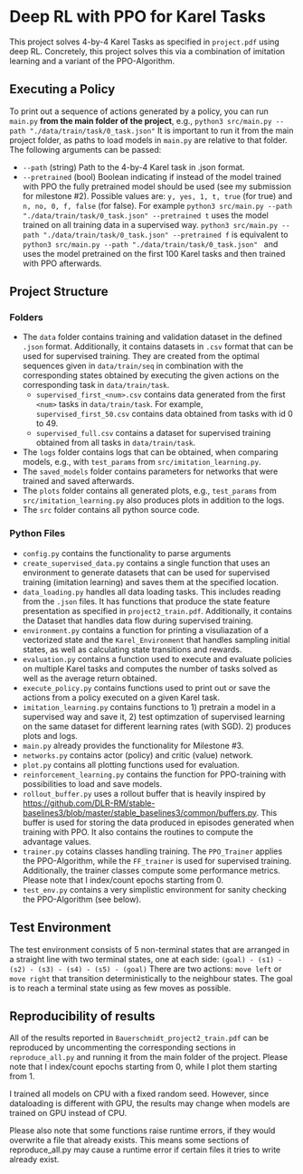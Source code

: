 # Deep RL with PPO for Karel Tasks

This project solves 4-by-4 Karel Tasks as specified in `project.pdf` using deep RL.
Concretely, this project solves this via a combination of imitation learning and a variant of the PPO-Algorithm.

## Executing a Policy
To print out a sequence of actions generated by a policy, you can run `main.py` **from the main folder of the project**, e.g., `python3 src/main.py --path "./data/train/task/0_task.json"`
It is important to run it from the main project folder, as paths to load models in `main.py` are relative to that folder.
The following arguments can be passed:
- `--path` (string) Path to the 4-by-4 Karel task in .json format.
- `--pretrained` (bool) Boolean indicating if instead of the model trained with PPO the fully pretrained model should be used (see my submission for milestone #2). Possible values are: `y, yes, 1, t, true` (for true) and `n, no, 0, f, false` (for false). For example `python3 src/main.py --path "./data/train/task/0_task.json" --pretrained t` uses the model trained on all training data in a supervised way. `python3 src/main.py --path "./data/train/task/0_task.json" --pretrained f` is equivalent to `python3 src/main.py --path "./data/train/task/0_task.json" ` and uses the model pretrained on the first 100 Karel tasks and then trained with PPO afterwards.

## Project Structure

### Folders
- The `data` folder contains training and validation dataset in the defined `.json` format. Additionally, it contains datasets in `.csv` format that can be used for supervised training. They are created from the optimal sequences given in `data/train/seq` in combination with the corresponding states obtained by executing the given actions on the corresponding task in `data/train/task`.
  - `supervised_first_<num>.csv` contains data generated from the first `<num>` tasks in `data/train/task`. For example, `supervised_first_50.csv` contains data obtained from tasks with id 0 to 49.
  - `supervised_full.csv` contains a dataset for supervised training obtained from all tasks in `data/train/task`.
- The `logs` folder contains logs that can be obtained, when comparing models, e.g., with `test_params` from `src/imitation_learning.py`.
- The `saved_models` folder contains parameters for networks that were trained and saved afterwards.
- The `plots` folder contains all generated plots, e.g., `test_params` from `src/imitation_learning.py` also produces plots in addition to the logs.
- The `src` folder contains all python source code.

### Python Files
- `config.py` contains the functionality to parse arguments
- `create_supervised_data.py` contains a single function that uses an environment to generate datasets that can be used for supervised training (imitation learning) and saves them at the specified location.
- `data_loading.py` handles all data loading tasks. This includes reading from the `.json` files. It has functions that produce the state feature presentation as specified in `project2_train.pdf`. Additionally, it contains the Dataset that handles data flow during supervised training.
- `environment.py` contains a function for printing a visuliazation of a vectorized state and the `Karel_Environment` that handles sampling initial states, as well as calculating state transitions and rewards.
- `evaluation.py` contains a function used to execute and evaluate policies on multiple Karel tasks and computes the number of tasks solved as well as the average return obtained.
- `execute_policy.py` contains functions used to print out or save the actions from a policy executed on a given Karel task.
- `imitation_learning.py` contains functions to 1) pretrain a model in a supervised way and save it, 2) test optimzation of supervised learning on the same dataset for different learning rates (with SGD). 2) produces plots and logs.
- `main.py` already provides the functionality for Milestone #3.
- `networks.py` contains actor (policy) and critic (value) network.
- `plot.py` contains all plotting functions used for evaluation.
- `reinforcement_learning.py` contains the function for PPO-training with possibilities to load and save models.
- `rollout_buffer.py` uses a rollout buffer that is heavily inspired by https://github.com/DLR-RM/stable-baselines3/blob/master/stable_baselines3/common/buffers.py. This buffer is used for storing the data produced in episodes generated when training with PPO. It also contains the routines to compute the advantage values.
- `trainer.py` cotains classes handling training. The `PPO_Trainer` applies the PPO-Algorithm, while the `FF_trainer` is used for supervised training. Additionally, the trainer classes compute some performance metrics. Please note that I index/count epochs starting from 0.
- `test_env.py` contains a very simplistic environment for sanity checking the PPO-Algorithm (see below). 

## Test Environment
The test environment consists of 5 non-terminal states that are arranged in a straight line with two terminal states, one at each side: `(goal) - (s1) - (s2) - (s3) - (s4) - (s5) - (goal)`
There are two actions: `move left` or `move right` that transition deterministically to the neighbour states. The goal is to reach a terminal state using as few moves as possible.

## Reproducibility of results
All of the results reported in `Bauerschmidt_project2_train.pdf` can be reproduced by uncommenting the corresponding sections in `reproduce_all.py` and running it from the main folder of the project.
Please note that I index/count epochs starting from 0, while I plot them starting from 1.

I trained all models on CPU with a fixed random seed. However, since dataloading is different with GPU, the results may change when models are trained on GPU instead of CPU.

Please also note that some functions raise runtime errors, if they would overwrite a file that already exists. This means some sections of reproduce_all.py may cause a runtime error if certain files it tries to write already exist.

